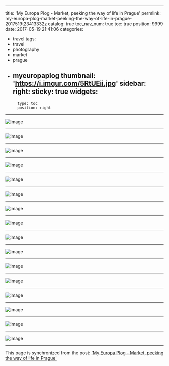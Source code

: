 
---
title: 'My Europa Plog - Market, peeking the way of life in Prague'
permlink: my-europa-plog-market-peeking-the-way-of-life-in-prague-2017519t23413332z
catalog: true
toc_nav_num: true
toc: true
position: 9999
date: 2017-05-19 21:41:06
categories:
- travel
tags:
- travel
- photography
- market
- prague
- myeuropaplog
thumbnail: 'https://i.imgur.com/5RtUEii.jpg'
sidebar:
    right:
        sticky: true
widgets:
    -
        type: toc
        position: right
---


![image](https://i.imgur.com/5RtUEii.jpg)<hr> ![image](https://i.imgur.com/uehSaAz.jpg)<hr> ![image](https://i.imgur.com/EF8T0DY.jpg)<hr> ![image](https://i.imgur.com/faC7YUq.jpg)<hr> ![image](https://i.imgur.com/16dwlXU.jpg)<hr> ![image](https://i.imgur.com/8kPR1kB.jpg)<hr> ![image](https://i.imgur.com/sGYhThy.jpg)<hr> ![image](https://i.imgur.com/7yIi90d.jpg)<hr> ![image](https://i.imgur.com/JDT2jAq.jpg)<hr> ![image](https://i.imgur.com/ZcDmOvb.jpg)<hr> ![image](https://i.imgur.com/u3oi5Vd.jpg)<hr> ![image](https://i.imgur.com/GpidfyA.jpg)<hr> ![image](https://i.imgur.com/3UdCNLY.jpg)<hr> ![image](https://i.imgur.com/AIxgweH.jpg)<hr> ![image](https://i.imgur.com/y8XEUTk.jpg)<hr> ![image](https://i.imgur.com/3fb2gxF.jpg)

- - -

This page is synchronized from the post: ['My Europa Plog - Market, peeking the way of life in Prague'](https://steemit.com/@deanliu/my-europa-plog-market-peeking-the-way-of-life-in-prague-2017519t23413332z)
